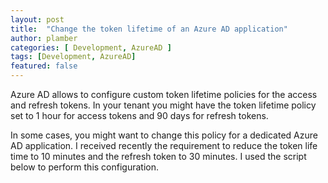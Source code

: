 ```yaml
---
layout: post
title:  "Change the token lifetime of an Azure AD application"
author: plamber
categories: [ Development, AzureAD ]
tags: [Development, AzureAD]
featured: false
---
```

Azure AD allows to configure custom token lifetime policies for the access and refresh tokens. In your tenant you might have the token lifetime policy set to 1 hour for access tokens and 90 days for refresh tokens.

In some cases, you might want to change this policy for a dedicated Azure AD application. I received recently the requirement to reduce the token life time to 10 minutes and the refresh token to 30 minutes. I used the script below to perform this configuration.

<script src="https://gist.github.com/plamber/462cee58ff0f4a9968a7b2918bed707a.js"></script>

